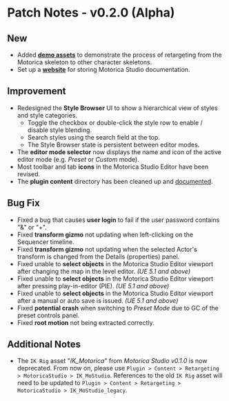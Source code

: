 # Patch Notes - v0.2.0 (Alpha)
## New
- Added [**demo assets**](../../user-guide/retargeting/) to demonstrate the process of retargeting from the Motorica skeleton to other character skeletons.
- Set up a [**website**](https://motoricaai.github.io/MoStudioDocs/) for storing Motorica Studio documentation.

## Improvement
- Redesigned the **Style Browser** UI to show a hierarchical view of styles and style categories.
  - Toggle the checkbox or double-click the style row to enable / disable style blending.
  - Search styles using the search field at the top.
  - The Style Browser state is persistent between editor modes.
- The **editor mode selector** now displays the name and icon of the active editor mode (e.g. *Preset* or *Custom* mode).
- Most toolbar and tab **icons** in the Motorica Studio Editor have been revised.
- The **plugin content** directory has been cleaned up and [documented](../../user-guide/included-assets/).

## Bug Fix
- Fixed a bug that causes **user login** to fail if the user password contains "&" or "+".
- Fixed **transform gizmo** not updating when left-clicking on the Sequencer timeline.
- Fixed **transform gizmo** not updating when the selected Actor's transform is changed from the Details (properties) panel.
- Fixed unable to **select objects** in the Motorica Studio Editor viewport after changing the map in the level editor. *(UE 5.1 and above)*
- Fixed unable to **select objects** in the Motorica Studio Editor viewport after pressing play-in-editor (PIE). *(UE 5.1 and above)*
- Fixed unable to **select objects** in the Motorica Studio Editor viewport after a manual or auto save is issued. *(UE 5.1 and above)*
- Fixed **potential crash** when switching to *Preset Mode* due to GC of the preset controls panel.
- Fixed **root motion** not being extracted correctly.

## Additional Notes
- The `IK Rig` asset "*IK_Motorica*" from *Motorica Studio v0.1.0* is now deprecated. From now on, please use `Plugin > Content > Retargeting > MotoricaStudio > IK_MoStudio`. References to the old `IK Rig` asset will need to be updated to `Plugin > Content > Retargeting > MotoricaStudio > IK_MoStudio_legacy`.
